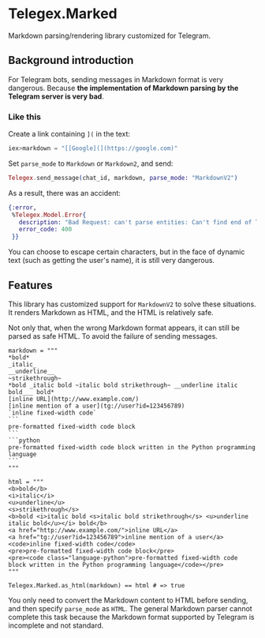 # Telegex.Marked

Markdown parsing/rendering library customized for Telegram.

## Background introduction

For Telegram bots, sending messages in Markdown format is very dangerous. Because **the implementation of Markdown parsing by the Telegram server is very bad**.

### Like this

Create a link containing `](` in the text:

```elixir
iex>markdown = "[[Google](](https://google.com)"
```

Set `parse_mode` to `Markdown` or `Markdown2`, and send:

```elixir
Telegex.send_message(chat_id, markdown, parse_mode: "MarkdownV2")
```

As a result, there was an accident:

```elixir
{:error,
 %Telegex.Model.Error{
   description: "Bad Request: can't parse entities: Can't find end of TextUrl entity at byte offset 14",
   error_code: 400
 }}
```

You can choose to escape certain characters, but in the face of dynamic text (such as getting the user's name), it is still very dangerous.

## Features

This library has customized support for `MarkdownV2` to solve these situations. It renders Markdown as HTML, and the HTML is relatively safe.

Not only that, when the wrong Markdown format appears, it can still be parsed as safe HTML. To avoid the failure of sending messages.

    markdown = """
    *bold*
    _italic_
    __underline__
    ~strikethrough~
    *bold _italic bold ~italic bold strikethrough~ __underline italic bold___ bold*
    [inline URL](http://www.example.com/)
    [inline mention of a user](tg://user?id=123456789)
    `inline fixed-width code`
    ```
    pre-formatted fixed-width code block
    ```
    ```python
    pre-formatted fixed-width code block written in the Python programming language
    ```
    """

    html = """
    <b>bold</b>
    <i>italic</i>
    <u>underline</u>
    <s>strikethrough</s>
    <b>bold <i>italic bold <s>italic bold strikethrough</s> <u>underline italic bold</u></i> bold</b>
    <a href="http://www.example.com/">inline URL</a>
    <a href="tg://user?id=123456789">inline mention of a user</a>
    <code>inline fixed-width code</code>
    <pre>pre-formatted fixed-width code block</pre>
    <pre><code class="language-python">pre-formatted fixed-width code block written in the Python programming language</code></pre>
    """

    Telegex.Marked.as_html(markdown) == html # => true

You only need to convert the Markdown content to HTML before sending, and then specify `parse_mode` as `HTML`.
The general Markdown parser cannot complete this task because the Markdown format supported by Telegram is incomplete and not standard.
